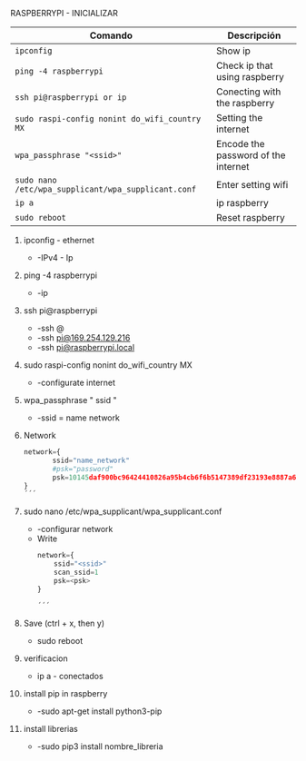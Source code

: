 RASPBERRYPI - INICIALIZAR


| Comando         | Descripción     | 
|-----------------|-----------------|
| ```ipconfig```  | Show ip   | 
| ```ping -4 raspberrypi```  | Check ip that using raspberry     | 
| ```ssh pi@raspberrypi or ip ```  | Conecting with the raspberry   | 
| ```sudo raspi-config nonint do_wifi_country MX```  | Setting the internet     |
| ```wpa_passphrase "<ssid>"```  | Encode the password of the internet     | 
| ```sudo nano /etc/wpa_supplicant/wpa_supplicant.conf ```  | Enter setting wifi    | 
| ```ip a  ```  | ip raspberry     | 
| ```sudo reboot  ```  | Reset raspberry     | 


1. ipconfig - ethernet
    * -IPv4 - Ip

2. ping -4 raspberrypi
    * -ip

3. ssh pi@raspberrypi
    * -ssh <username>@<host>
    * -ssh pi@169.254.129.216
    * -ssh pi@raspberrypi.local

4. sudo raspi-config nonint do_wifi_country MX
     * -configurate internet<ssid>

5. wpa_passphrase " ssid "
     * -ssid = name network

6. Network
     ```python
    network={
            ssid="name_network"
            #psk="password"
            psk=10145daf900bc96424410826a95b4cb6f6b5147389df23193e8887a6ab294509
    }
    ´´´

7. sudo nano /etc/wpa_supplicant/wpa_supplicant.conf
    * -configurar network
    * Write 
        ```python
        network={
            ssid="<ssid>"
            scan_ssid=1
            psk=<psk>
        }
        
        ´´´

8. Save (ctrl + x, then y)
    * sudo reboot 

9. verificacion 
    * ip a - conectados

10. install pip in raspberry
    * -sudo apt-get install python3-pip

11. install librerias
    * -sudo pip3 install nombre_libreria

